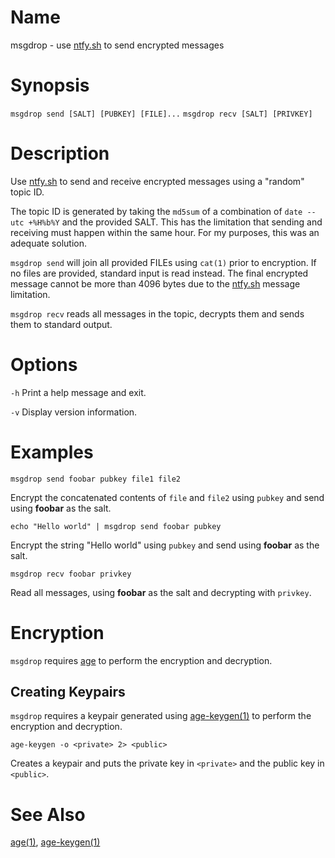 # Name

msgdrop - use [ntfy.sh](https://ntfy.sh) to send encrypted messages

# Synopsis

`msgdrop send [SALT] [PUBKEY] [FILE]...`
`msgdrop recv [SALT] [PRIVKEY]`

# Description

Use [ntfy.sh](https://ntfy.sh) to send and receive encrypted messages using a
"random" topic ID.

The topic ID is generated by taking the `md5sum` of a combination of `date --utc
+%H%b%Y` and the provided SALT. This has the limitation that sending and
receiving must happen within the same hour.  For my purposes, this was an
adequate solution.

`msgdrop send` will join all provided FILEs using `cat(1)` prior to encryption.
If no files are provided, standard input is read instead. The final encrypted
message cannot be more than 4096 bytes due to the [ntfy.sh](https://ntfy.sh)
message limitation.

`msgdrop recv` reads all messages in the topic, decrypts them and sends them to
standard output.

# Options

`-h` Print a help message and exit.

`-v` Display version information.

# Examples

`msgdrop send foobar pubkey file1 file2`

Encrypt the concatenated contents of `file` and `file2` using `pubkey` and send
using **foobar** as the salt.

`echo "Hello world" | msgdrop send foobar pubkey`

Encrypt the string "Hello world" using `pubkey` and send using **foobar** as the
salt.

`msgdrop recv foobar privkey`

Read all messages, using **foobar** as the salt and decrypting with `privkey`.

# Encryption

`msgdrop` requires [age](https://github.com/FiloSottile/age) to perform the encryption and decryption.

## Creating Keypairs

`msgdrop` requires a keypair generated using [age-keygen(1)](https://github.com/FiloSottile/age)
to perform the encryption and decryption.

`age-keygen -o <private> 2> <public>`

Creates a keypair and puts the private key in `<private>` and the public key in
`<public>`.

# See Also

[age(1)](https://github.com/FiloSottile/age), [age-keygen(1)](https://github.com/FiloSottile/age)

